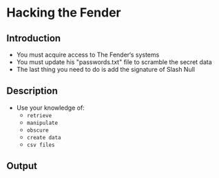 # Hacking the Fender

## Introduction
- You must acquire access to The Fender‘s systems
- You must update his "passwords.txt" file to scramble the secret data
- The last thing you need to do is add the signature of Slash Null

## Description
- Use your knowledge of:
    - `retrieve`
    - `manipulate`
    - `obscure`
    - `create data`
    - `csv files`

## Output